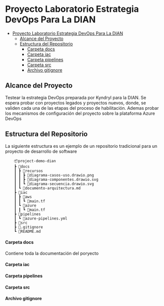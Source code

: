 # Proyecto Laboratorio Estrategia DevOps Para La DIAN


<!-- vscode-markdown-toc -->
- [Proyecto Laboratorio Estrategia DevOps Para La DIAN](#proyecto-laboratorio-estrategia-devops-para-la-dian)
  - [ Alcance del Proyecto](#-alcance-del-proyecto)
  - [ Estructura del Repositorio](#-estructura-del-repositorio)
      - [Carpeta docs](#carpeta-docs)
      - [Carpeta iac](#carpeta-iac)
      - [Carpeta pipelines](#carpeta-pipelines)
      - [Carpeta src](#carpeta-src)
      - [Archivo gitignore](#archivo-gitignore)

<!-- vscode-markdown-toc-config
	numbering=false
	autoSave=true
	/vscode-markdown-toc-config -->
<!-- /vscode-markdown-toc -->




## <a name='AlcancedelProyecto'></a> Alcance del Proyecto
  Testear la estrategia DevOps preparada por Kyndryl para la DIAN. Se espera probar con proyectos legados y proyectos nuevos, donde, se validen cada una de las etapas del proceso de habilitación. Ademas probar los mecanismos de configuración del proyecto sobre la plataforma Azure DevOps  

## <a name='EstructuradelRepositorio'></a> Estructura del Repositorio
La siguiente estructura es un ejemplo de un repositorio tradicional para un proyecto de desarrollo de software

        📦project-demo-dian
        ┣ 📂docs
        ┃ ┣ 📂recursos
        ┃ ┃ ┣ 📜diagrama-casos-uso.drawio.png
        ┃ ┃ ┣ 📜diagrama-componentes.drawio.svg
        ┃ ┃ ┗ 📜diagrama-secuencia.drawio.svg
        ┃ ┗ 📜documento-arquitectura.md
        ┣ 📂iac
        ┃ ┣ 📂aws
        ┃ ┃ ┗ 📜main.tf
        ┃ ┗ 📂azure
        ┃ ┃ ┗ 📜main.tf
        ┣ 📂pipelines
        ┃ ┗ 📜azure-pipelines.yml
        ┣ 📂src
        ┣ 📜.gitignore
        ┗ 📜README.md

#### <a name='Carpetadocs'></a>Carpeta docs        
Contiene toda la documentación del poryecto

#### Carpeta iac

#### Carpeta pipelines

#### Carpeta src

#### Archivo gitignore